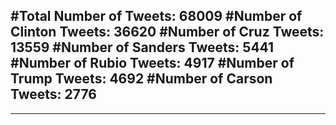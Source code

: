 #Total Number of Tweets: 68009 
#Number of Clinton Tweets: 36620
#Number of Cruz Tweets: 13559
#Number of Sanders Tweets: 5441
#Number of Rubio Tweets: 4917
#Number of Trump Tweets: 4692
#Number of Carson Tweets: 2776
---
---
